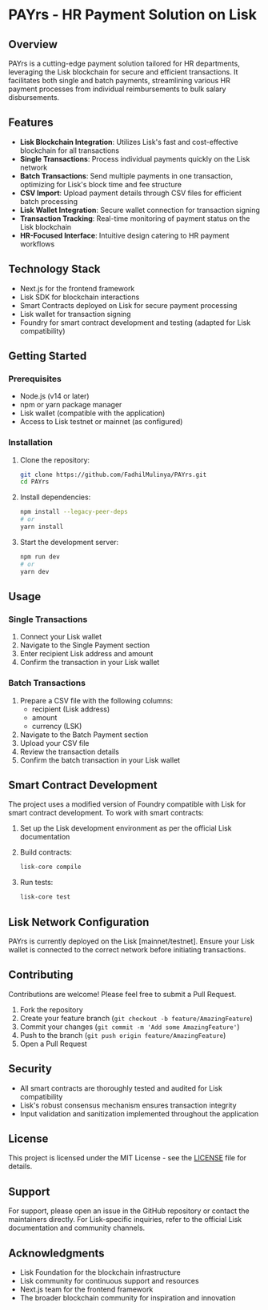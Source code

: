 # PAYrs - HR Payment Solution on Lisk

## Overview

PAYrs is a cutting-edge payment solution tailored for HR departments, leveraging the Lisk blockchain for secure and efficient transactions. It facilitates both single and batch payments, streamlining various HR payment processes from individual reimbursements to bulk salary disbursements.

## Features

- **Lisk Blockchain Integration**: Utilizes Lisk's fast and cost-effective blockchain for all transactions
- **Single Transactions**: Process individual payments quickly on the Lisk network
- **Batch Transactions**: Send multiple payments in one transaction, optimizing for Lisk's block time and fee structure
- **CSV Import**: Upload payment details through CSV files for efficient batch processing
- **Lisk Wallet Integration**: Secure wallet connection for transaction signing
- **Transaction Tracking**: Real-time monitoring of payment status on the Lisk blockchain
- **HR-Focused Interface**: Intuitive design catering to HR payment workflows

## Technology Stack

- Next.js for the frontend framework
- Lisk SDK for blockchain interactions
- Smart Contracts deployed on Lisk for secure payment processing
- Lisk wallet for transaction signing
- Foundry for smart contract development and testing (adapted for Lisk compatibility)

## Getting Started

### Prerequisites

- Node.js (v14 or later)
- npm or yarn package manager
- Lisk wallet (compatible with the application)
- Access to Lisk testnet or mainnet (as configured)

### Installation

1. Clone the repository:
   ```bash
   git clone https://github.com/FadhilMulinya/PAYrs.git
   cd PAYrs
   ```

2. Install dependencies:
   ```bash
   npm install --legacy-peer-deps
   # or
   yarn install
   ```

3. Start the development server:
   ```bash
   npm run dev
   # or
   yarn dev
   ```

## Usage

### Single Transactions

1. Connect your Lisk wallet
2. Navigate to the Single Payment section
3. Enter recipient Lisk address and amount
4. Confirm the transaction in your Lisk wallet

### Batch Transactions

1. Prepare a CSV file with the following columns:
   - recipient (Lisk address)
   - amount
   - currency (LSK)
2. Navigate to the Batch Payment section
3. Upload your CSV file
4. Review the transaction details
5. Confirm the batch transaction in your Lisk wallet

## Smart Contract Development

The project uses a modified version of Foundry compatible with Lisk for smart contract development. To work with smart contracts:

1. Set up the Lisk development environment as per the official Lisk documentation
2. Build contracts:
   ```bash
   lisk-core compile
   ```

3. Run tests:
   ```bash
   lisk-core test
   ```

## Lisk Network Configuration

PAYrs is currently deployed on the Lisk [mainnet/testnet]. Ensure your Lisk wallet is connected to the correct network before initiating transactions.

## Contributing

Contributions are welcome! Please feel free to submit a Pull Request.

1. Fork the repository
2. Create your feature branch (`git checkout -b feature/AmazingFeature`)
3. Commit your changes (`git commit -m 'Add some AmazingFeature'`)
4. Push to the branch (`git push origin feature/AmazingFeature`)
5. Open a Pull Request

## Security

- All smart contracts are thoroughly tested and audited for Lisk compatibility
- Lisk's robust consensus mechanism ensures transaction integrity
- Input validation and sanitization implemented throughout the application

## License

This project is licensed under the MIT License - see the [LICENSE](LICENSE) file for details.

## Support

For support, please open an issue in the GitHub repository or contact the maintainers directly. For Lisk-specific inquiries, refer to the official Lisk documentation and community channels.

## Acknowledgments

- Lisk Foundation for the blockchain infrastructure
- Lisk community for continuous support and resources
- Next.js team for the frontend framework
- The broader blockchain community for inspiration and innovation